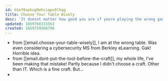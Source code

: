 ```yaml
---
id: b1ef8xpkug9ehciqpu9lhqg
title: Choose Your Table Wisely
desc: 'It doesnt matter how good you are if youre playing the wrong game or against the wrong people.'
updated: 1659760315563
created: 1659759366796
---
```


- from [[email.choose-your-table-wisely]], I am at the wrong table. Was even considering a cybersecurity MS from Berkley eLearning. Gak! Horrible idea.
- from [[email.dont-put-the-tool-before-the-craft]], my whole life, I've been making that mistake! Partly because I didn't choose a craft. Other than IT. Which is a fine craft. But...
- 
